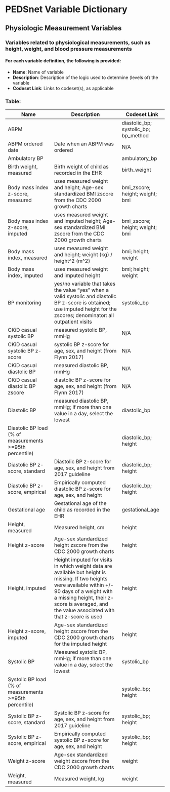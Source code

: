 # PEDSnet Variable Dictionary

## Physiologic Measurement Variables

### Variables related to physiological measurements, such as height, weight, and blood pressure measurements

#### For each variable definition, the following is provided:
* **Name**: Name of variable
* **Description**: Description of the logic used to determine (levels of) the variable
* **Codeset Link**: Links to codeset(s), as applicable

### Table:

| Name | Description | Codeset Link |
|------|-------------|--------------|
| ABPM | | diastolic_bp; systolic_bp; bp_method |
| ABPM ordered date | Date when an ABPM was ordered | N/A |
| Ambulatory BP | | ambulatory_bp |
| Birth weight, measured | Birth weight of child as recorded in the EHR | birth_weight |
| Body mass index z-score, measured | uses measured weight and height; Age-sex standardized BMI zscore from the CDC 2000 growth charts | bmi_zscore; height; weight; bmi |
| Body mass index z-score, imputed | uses measured weight and imputed height; Age-sex standardized BMI zscore from the CDC 2000 growth charts | bmi_zscore; height; weight; bmi |
| Body mass index, measured | uses measured weight and height; weight (kg) / height^2 (m^2) | bmi; height; weight |
| Body mass index, imputed | uses measured weight and imputed height | bmi; height; weight |
| BP monitoring | yes/no variable that takes the value “yes” when a valid systolic and diastolic BP z-score is obtained; use imputed height for the zscores; denominator: all outpatient visits | systolic_bp |
| CKiD casual systolic BP | measured systolic BP, mmHg  | N/A |
| CKiD casual systolic BP z-score | systolic BP z-score for age, sex, and height (from Flynn 2017) | N/A |
| CKiD casual diastolic BP | measured diastolic BP, mmHg | N/A |
| CKiD casual diastolic BP zscore | diastolic BP z-score for age, sex, and height (from Flynn 2017) | N/A |
| Diastolic BP | measured diastolic BP, mmHg; if more than one value in a day, select the lowest | diastolic_bp |
| Diastolic BP load (% of measurements >=95th percentile) | | diastolic_bp; height |
| Diastolic BP z-score, standard | Diastolic BP z-score for age, sex, and height from 2017 guideline  | diastolic_bp; height |
| Diastolic BP z-score, empirical | Empirically computed diastolic BP z-score for age, sex, and height | diastolic_bp; height |
| Gestational age | Gestational age of the child as recorded in the EHR | gestational_age |
| Height, measured | Measured height, cm | height |
| Height z-score | Age-sex standardized height zscore from the CDC 2000 growth charts | height |
| Height, imputed | Height imputed for visits in which weight data are available but height is missing. If two heights were available within +/- 90 days of a weight with a missing height, their z-score is averaged, and the value associated with that z-score is used | height |
| Height z-score, imputed | Age-sex standardized height zscore from the CDC 2000 growth charts for the imputed height | height |
| Systolic BP | Measured systolic BP, mmHg; if more than one value in a day, select the lowest | systolic_bp |
| Systolic BP load (% of measurements >=95th percentile) | | systolic_bp; height |
| Systolic BP z-score, standard | Systolic BP z-score for age, sex, and height from 2017 guideline  | systolic_bp; height |
| Systolic BP z-score, empirical | Empirically computed systolic BP z-score for age, sex, and height | systolic_bp; height |
| Weight z-score | Age-sex standardized weight zscore from the CDC 2000 growth charts | weight |
| Weight, measured | Measured weight, kg | weight |

